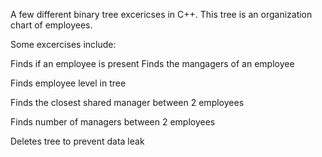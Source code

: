 A few different binary tree excericses in C++. This tree is an organization chart of employees.

Some excercises include: 

  Finds if an employee is present
  Finds the mangagers of an employee
  
  Finds employee level in tree
  
  Finds the closest shared manager between 2 employees
  
  Finds number of managers between 2 employees
  
  Deletes tree to prevent data leak
